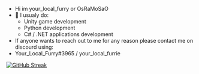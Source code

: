- Hi im your_local_furry or OsRaMoSaO
- 👀 I usualy do:
  * Unity game development
  * Python development
  * C# / .NET applications development
- If anyone wants to reach out to me for any reason please contact me on discourd using:
- Your_Local_Furry#3965 / your_local_furrie

[![GitHub Streak](https://github-readme-streak-stats-duscwx2ef-osramosao.vercel.app?user=OsRaMoSaO&theme=dark)](https://git.io/streak-stats)


<!---
OsRaMoSaO/OsRaMoSaO is a ✨ special ✨ repository because its `README.md` (this file) appears on your GitHub profile.
You can click the Preview link to take a look at your changes.
--->
